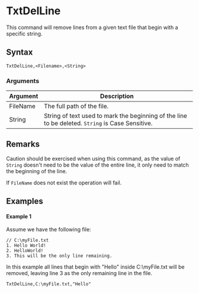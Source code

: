 # TxtDelLine 

This command will remove lines from a given text file that begin with a specific string.

## Syntax

```pebakery
TxtDelLine,<Filename>,<String>
```

### Arguments

| Argument | Description |
| --- | --- | 
| FileName | The full path of the file. |
| String   | String of text used to mark the beginning of the line to be deleted. `String` is Case Sensitive.

## Remarks
Caution should be exercised when using this command, as the value of `String` doesn't need to be the value of the entire line, it only need to match the beginning of the line.

If `FileName` does not exist the operation will fail.

## Examples

#### Example 1
Assume we have the following file:
```pebakery
// C:\myFile.txt
1. Hello World!
2. HelloWorld!
3. This will be the only line remaining.
```

In this example all lines that begin with "Hello" inside C:\myFile.txt will be removed, leaving line 3 as the only remaining line in the file.
```pebakery
TxtDelLine,C:\myFile.txt,"Hello"
```